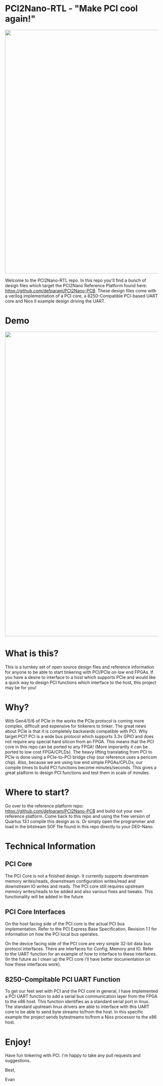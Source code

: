 # PCI2Nano-RTL - "Make PCI cool again!"

<p align="center">
<img src="https://github.com/defparam/PCI2Nano-PCB/raw/main/images/banner.png" width="800" >
</p>

Welcome to the PCI2Nano-RTL repo. In this repo you'll find a bunch of design files which target the PCI2Nano Reference Platform found here: https://github.com/defparam/PCI2Nano-PCB. These design files come with a verilog implementation of a PCI core, a 8250-Compatible PCI-based UART core and Nios II example design driving the UART.

# Demo
<p align="center">
<img src="https://github.com/defparam/PCI2Nano-PCB/raw/main/images/pci2nano.gif" width="1000" >
</p>

# What is this?
This is a turnkey set of open source design files and reference information for anyone to be able to start tinkering with PCI/PCIe on low end FPGAs. If you have a desire to interface to a host which supports PCIe and would like a quick way to design PCI functions which interface to the host, this project may be for you!

# Why?
With Gen4/5/6 of PCIe in the works the PCIe protocol is coming more complex, difficult and expensive for tinkerers to tinker. The great news about PCIe is that it is completely backwards compatible with PCI. Why target PCI? PCI is a wide bus protocol which supports 3.3v GPIO and does not require any special hard silicon from an FPGA. This means that the PCI core in this repo can be ported to any FPGA! (More imporantly it can be ported to low cost FPGA/CPLDs). The heavy lifting translating from PCI to PCIe is done using a PCIe-to-PCI bridge chip (our reference uses a pericom chip). Also, because we are using low end simple FPGAs/CPLDs, our compile times to build PCI functions become minutes/seconds. This gives a great platform to design PCI functions and test them in scale of minutes.

# Where to start?
Go over to the reference platform repo: https://github.com/defparam/PCI2Nano-PCB and build out your own reference platform. Come back to this repo and using the free version of Quartus 13.1 compile this design as is. Or simply open the programmer and load in the bitstream SOF file found in this repo directly to your DE0-Nano.

# Technical Information
## PCI Core
The PCI Core is not a finished design. It currently supports downstream memory writes/reads, downstream configuration writes/read and downstream IO writes and reads. The PCI core still requires upstream memory writes/reads to be added and also various fixes and tweaks. This functionality will be added in the future
## PCI Core Interfaces
On the host facing side of the PCI core is the actual PCI bus implementation. Refer to the PCI Express Base Specification, Revision 1.1 for information on how the PCI local bus operates.

On the device facing side of the PCI core are very simple 32-bit data bus protocol interfaces. There are interfaces for Config, Memory and IO. Refer to the UART function for an example of how to interface to these interfaces. (In the future as I clean up the PCI core i'll have better documentation on how these interfaces work).

## 8250-Compitable PCI UART Function
To get our feet wet with PCI and the PCI core in general, I have implemented a PCI UART function to add a serial bus communication layer from the FPGA to the x86 host. This function identifies as a standard serial port in linux. The standard upstream linux drivers are able to interface with this UART core to be able to send byte streams to/from the host. In this specific example the project sends bytestreams to/from a Nios processor to the x86 host.

# Enjoy!
Have fun tinkering with PCI. I'm happy to take any pull requests and suggestions.

Best,

Evan
